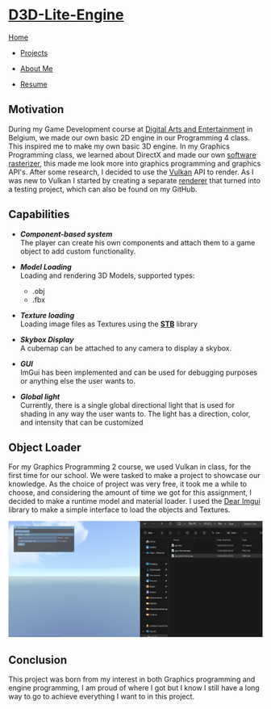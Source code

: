 <link href="../../Content/StyleSheet.css" rel="stylesheet"/> 

# [D3D-Lite-Engine](https://github.com/DaanDemaecker/D3D-Lite-Engine)

<div class="nav-bar">
  <md-block>

<a href="../../">Home</a>
- <a href="../../Projects/" class="selected">Projects</a>
- <a href="../../AboutMe/">About Me</a>
- <a href="../../Resume/">Resume</a>

  </md-block>
</div>

## Motivation
During my Game Development course at [Digital Arts and Entertainment](https://www.digitalartsandentertainment.be) in Belgium, we made our own basic 2D engine in our Programming 4 class.
This inspired me to make my own basic 3D engine.
In my Graphics Programming class, we learned about DirectX and made our own [software rasterizer](https://github.com/DaanDemaecker/DualRasterizer), this made me look more into graphics programming and graphics API's.
After some research, I decided to use the [Vulkan](https://www.vulkan.org) API to render.
As I was new to Vulkan I started by creating a separate [renderer](https://github.com/DaanDemaecker/VulkanRenderer.git) that turned into a testing project, which can also be found on my GitHub.

## Capabilities

- ***Component-based system***  
      The player can create his own components and attach them to a game object to add custom functionality.

- ***Model Loading***  
     Loading and rendering 3D Models, supported types:
    - .obj
    - .fbx

- ***Texture loading***  
    Loading image files as Textures using the [**STB**](https://github.com/nothings/stb) library

- ***Skybox Display***  
   A cubemap can be attached to any camera to display a skybox.

- ***GUI***  
ImGui has been implemented and can be used for debugging purposes or anything else the user wants to.

- ***Global light***  
Currently, there is a single global directional light that is used for shading in any way the user wants to. The light has a direction, color, and intensity that can be customized



## Object Loader
For my Graphics Programming 2 course, we used Vulkan in class, for the first time for our school. We were tasked to make a project to showcase our knowledge.
As the choice of project was very free, it took me a while to choose, and considering the amount of time we got for this assignment, I decided to make a runtime model and material loader.
I used the [Dear Imgui](https://github.com/ocornut/imgui) library to make a simple interface to load the objects and Textures.

<img src="../../Content/D3D-Lite-Engine.gif" alt="drawing"/>

## Conclusion
This project was born from my interest in both Graphics programming and engine programming, I am proud of where I got but I know I still have a long way to go to achieve everything I want to in this project.
